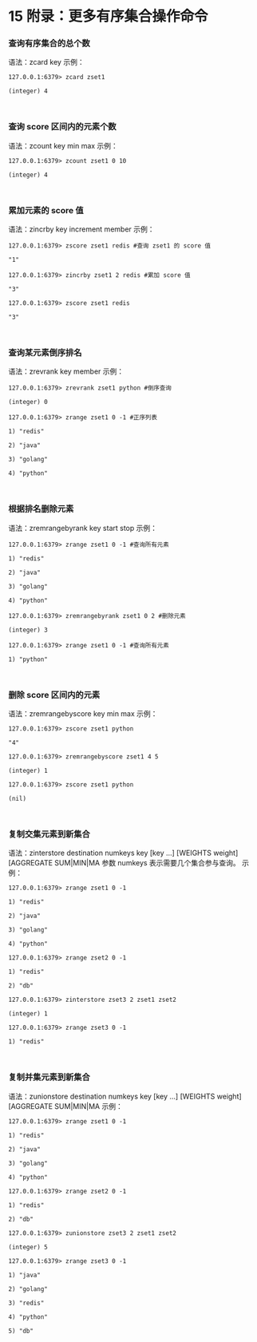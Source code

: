 15 附录：更多有序集合操作命令
================

### 查询有序集合的总个数

语法：zcard key 示例：

```shell
127.0.0.1:6379> zcard zset1

(integer) 4



```

### 查询 score 区间内的元素个数

语法：zcount key min max 示例：

```shell
127.0.0.1:6379> zcount zset1 0 10

(integer) 4



```

### 累加元素的 score 值

语法：zincrby key increment member 示例：

```shell
127.0.0.1:6379> zscore zset1 redis #查询 zset1 的 score 值

"1"

127.0.0.1:6379> zincrby zset1 2 redis #累加 score 值

"3"

127.0.0.1:6379> zscore zset1 redis

"3"



```

### 查询某元素倒序排名

语法：zrevrank key member 示例：

```shell
127.0.0.1:6379> zrevrank zset1 python #倒序查询

(integer) 0

127.0.0.1:6379> zrange zset1 0 -1 #正序列表

1) "redis"

2) "java"

3) "golang"

4) "python"



```

### 根据排名删除元素

语法：zremrangebyrank key start stop 示例：

```shell
127.0.0.1:6379> zrange zset1 0 -1 #查询所有元素

1) "redis"

2) "java"

3) "golang"

4) "python"

127.0.0.1:6379> zremrangebyrank zset1 0 2 #删除元素

(integer) 3

127.0.0.1:6379> zrange zset1 0 -1 #查询所有元素

1) "python"



```

### 删除 score 区间内的元素

语法：zremrangebyscore key min max 示例：

```shell
127.0.0.1:6379> zscore zset1 python

"4"

127.0.0.1:6379> zremrangebyscore zset1 4 5

(integer) 1

127.0.0.1:6379> zscore zset1 python

(nil)



```

### 复制交集元素到新集合

语法：zinterstore destination numkeys key \[key …\] \[WEIGHTS weight\] \[AGGREGATE SUM|MIN|MA 参数 numkeys 表示需要几个集合参与查询。 示例：

```shell
127.0.0.1:6379> zrange zset1 0 -1

1) "redis"

2) "java"

3) "golang"

4) "python"

127.0.0.1:6379> zrange zset2 0 -1

1) "redis"

2) "db"

127.0.0.1:6379> zinterstore zset3 2 zset1 zset2

(integer) 1

127.0.0.1:6379> zrange zset3 0 -1

1) "redis"



```

### 复制并集元素到新集合

语法：zunionstore destination numkeys key \[key …\] \[WEIGHTS weight\] \[AGGREGATE SUM|MIN|MA 示例：

```shell
127.0.0.1:6379> zrange zset1 0 -1

1) "redis"

2) "java"

3) "golang"

4) "python"

127.0.0.1:6379> zrange zset2 0 -1

1) "redis"

2) "db"

127.0.0.1:6379> zunionstore zset3 2 zset1 zset2

(integer) 5

127.0.0.1:6379> zrange zset3 0 -1

1) "java"

2) "golang"

3) "redis"

4) "python"

5) "db"

```
